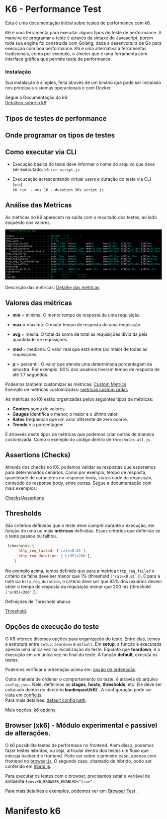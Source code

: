 # K6 - Performance Test   

Esta é uma documentação inicial sobre testes de performance com k6.

K6 é uma ferramenta para executar alguns tipos de teste de performance. A maneira de programar o teste é através da sintaxe do Javascript, porém toda sua engine foi construída com Golang, dada a desenvoltura de Go para execução com boa performance.  K6 é uma alternativa a ferramentas tradicionais, como por exemplo, o Jmeter que é uma ferramenta com interface gráfica que permite teste de performance.  

### Instalação
Sua instalação é simples, feita através de um binário que pode ser instalado nos principais sistemas operacionais e com Docker.     

Segue a Documentação do k6:  
[Detalhes sobre o k6](https://k6.io/docs/)     


## Tipos de testes de performance   


## Onde programar os tipos de testes  


## Como executar via CLI

* Execução básica do teste deve informar o nome do arquivo que deve ser executado.
`k6 run script.js`  

* Execucação acrescentando virtual users e duração do teste via CLI (`vus`)  
`k6 run  --vus 10 --duration 30s script.js`  


## Análise das Metricas    

As métricas no k6 aparecem na saída com o resultado dos testes, ao lado esquerdo dos valores.  

![metricas](image/metricas.png)    

Descrição das métricas: [Detalhe das métricas](https://k6.io/docs/using-k6/metrics/reference/)

## Valores das métricas  

* __min__ = minima. O menor tempo de resposta de uma requisição.    

* __max__ = maxima. O maior tempo de resposta de uma requisição.  

* __avg__ = média. O total da soma de total as requisições dividida pela quantidade de requisições.    

* __med__ = mediana. O valor real que está entre (ao meio) de todas as requisições.  

* __p__ = percentil. O valor que atenda uma determinada porcentagem da amostra. Por exemplo: 90% dos usuários tiveram tempo de resposta de até 1.7 segundos.       


Podemos também customizar as métricas: [Custom Metrics](https://k6.io/docs/using-k6/metrics/create-custom-metrics/)  
Exemplo de métricas customizadas: [metricas customizadas](./thresholds-all.js)     

As métricas no K6 estão organizadas pelos seguintes tipos de métricas:    

* __Conters__ soma de valores.
* __Gauges__  identifica o menor, o maior e o último valor.  
* __Rates__   frequencia que um valor diferente de zero ocorre.   
* __Trends__  é a porcentagem.   

É atraveés deste tipos de métricas que podemos criar outras de maneira customizada. Como o exemplo do código dentro de `thresholds-all.js`.  


## Assertions (Checks)  

Através dos checks no K6, podemos validar as respostas que esperamos para determinados cenários. Como por exemplo, tempo de resposta, quantidade de caracteres no response body, status code da requisição, conteúdo do response body, entre outras. Segue a documentação com mais exemplos:      

[Checks/Assertions](https://k6.io/docs/using-k6/checks/)   


## Thresholds   

São critérios definidos que o teste deve cumprir  durante a execução, em função de uma ou mais __métricas__ definidas. Esses critérios que definirão se o teste passou ou falhou.    

```javascript
 trhesholds:{
      http_req_failed: ['rate<0.01'],
      http_req_duration: ['p(95)<200'],
    }
```   

No exemplo acima, temos definido que para a metrica `http_req_failed` o cirtério de falha deve ser menor que 1% (threshold `['rate<0.01']`). E para a métrica `http_req_duration`, o critério deve ser que 95% dos usuários devem obter o tempo de resposta da requisição menor que 200 ms (threshold `['p(95)<200']`).   

Definições de Threshold abaixo:     

[Threshold](https://k6.io/docs/using-k6/thresholds/).      



## Opções de execução do teste

O K6 oferece diversas opções para organização do teste. Entre elas, temos a estrutura entre `setup`, `teardown` e `default`. Em __setup__, a função é executada apenas uma única vez na inicialização do teste. Equanto que __teardown__, é a execução em um única vez no final do teste. A função __default__, executa os testes.  

Podemos verificar a ordenação acima em: [opção de ordenação](./config.json).

Outra maneira de ordenar o comportamento do teste, é através do arquivo `config.json`. Nele, definimos as __stages__, __hosts__, __thresholds__, etc. Ele deve ser colocado dentro do diretório __loadimpact/k6/__ . A configuração pode ser vista em [config.js](./config.json).  
Para mais detalhes: [default config path](https://k6.io/docs/using-k6/k6-options/reference/#config).  

Mais opções: [k6 options](https://k6.io/docs/using-k6/k6-options/reference/).    


## Browser (xk6) - Módulo experimental e passivel de alterações. 

O k6 possibilita testes de performace no frontend. Além disso, podemos fazer testes híbridos, ou seja, articular dentro dos testes um fluxo que interaja  backend e frontend. Pode ver sobre o primeiro caso, apenas com frontend no [browser.js](./browser.js). O segundo caso, chamado de híbrido, pode ser conferido em [hibrid.js](./hybrid-test.js).     

Para executar os testes com o browser, precisamos setar a variável de ambiente `$env:K6_BROWSER_ENABLED="true"` .

Para mais detalhes e exemplos, podemos ver em:  [Browser Test](https://k6.io/docs/using-k6-browser/overview/) .


# Manifesto k6
